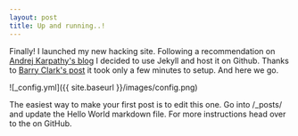 ```yaml
---
layout: post
title: Up and running..!
---
```


Finally! I launched my new hacking site. Following a recommendation on [Andrej Karpathy's blog](https://karpathy.github.io/2014/07/01/switching-to-jekyll/) I decided to use Jekyll and host it on Github.
Thanks to [Barry Clark's post](http://www.smashingmagazine.com/2014/08/01/build-blog-jekyll-github-pages/) it took only a few minutes to setup. And here we go.


![_config.yml]({{ site.baseurl }}/images/config.png)

The easiest way to make your first post is to edit this one. Go into /_posts/ and update the Hello World markdown file. For more instructions head over to the on GitHub.